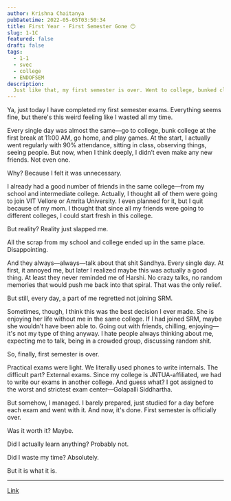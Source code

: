 ```yaml
---
author: Krishna Chaitanya
pubDatetime: 2022-05-05T03:50:34
title: First Year - First Semester Gone 😶
slug: 1-1C
featured: false
draft: false
tags:
  - 1-1
  - svec
  - college
  - ENDOFSEM
description:
  Just like that, my first semester is over. Went to college, bunked classes, played games, and somehow ended up writing exams. Made zero new friends, avoided all drama, and now I’m just sitting here wondering—did I even do anything useful? 🤡
---
```

Ya, just today I have completed my first semester exams. Everything seems fine, but there's this weird feeling like I wasted all my time.

Every single day was almost the same—go to college, bunk college at the first break at 11:00 AM, go home, and play games. At the start, I actually went regularly with 90% attendance, sitting in class, observing things, seeing people. But now, when I think deeply, I didn’t even make any new friends. Not even one.

Why? Because I felt it was unnecessary.

I already had a good number of friends in the same college—from my school and intermediate college. Actually, I thought all of them were going to join VIT Vellore or Amrita University. I even planned for it, but I quit because of my mom. I thought that since all my friends were going to different colleges, I could start fresh in this college.

But reality? Reality just slapped me.

All the scrap from my school and college ended up in the same place. Disappointing.

And they always—always—talk about that shit Sandhya. Every single day. At first, it annoyed me, but later I realized maybe this was actually a good thing. At least they never reminded me of Harshi. No crazy talks, no random memories that would push me back into that spiral. That was the only relief.

But still, every day, a part of me regretted not joining SRM.

Sometimes, though, I think this was the best decision I ever made. She is enjoying her life without me in the same college. If I had joined SRM, maybe she wouldn’t have been able to. Going out with friends, chilling, enjoying—it's not my type of thing anyway. I hate people always thinking about me, expecting me to talk, being in a crowded group, discussing random shit.

So, finally, first semester is over.

Practical exams were light. We literally used phones to write internals. The difficult part? External exams. Since my college is JNTUA-affiliated, we had to write our exams in another college. And guess what? I got assigned to the worst and strictest exam center—Golapalli Siddhartha.

But somehow, I managed. I barely prepared, just studied for a day before each exam and went with it. And now, it's done. First semester is officially over.

Was it worth it? Maybe.

Did I actually learn anything? Probably not.

Did I waste my time? Absolutely.

But it is what it is.

---

[Link](https://github.com/ekrishnachaitanya2004/Krishna-Site-Doc/tree/main/05042022)